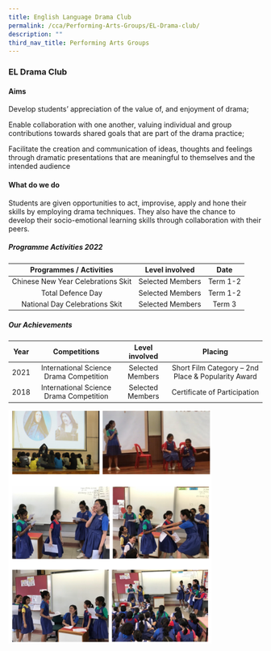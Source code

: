 ```yaml
---
title: English Language Drama Club
permalink: /cca/Performing-Arts-Groups/EL-Drama-club/
description: ""
third_nav_title: Performing Arts Groups
---
```



### EL Drama Club

#### Aims

Develop students’ appreciation of the value of, and enjoyment of drama;

Enable collaboration with one another, valuing individual and group contributions towards shared goals that are part of the drama practice;

Facilitate the creation and communication of ideas, thoughts and feelings through dramatic presentations that are meaningful to themselves and the intended audience 

#### What do we do

Students are given opportunities to act, improvise, apply and hone their skills by employing drama techniques. They also have the chance to develop their socio-emotional learning skills through collaboration with their peers.

##### Programme Activities 2022

| Programmes / Activities 	| Level involved 	| Date 	|
|:---:	|:---:	|:---:	|
| Chinese New Year Celebrations Skit 	| Selected Members 	| Term 1-2 	|
| Total Defence Day 	| Selected Members 	| Term 1-2 	|
| National Day Celebrations Skit 	| Selected Members 	| Term 3 	|

##### Our Achievements

| Year 	| Competitions 	| Level involved 	| Placing 	|
|:---:	|:---:	|:---:	|:---:	|
| 2021 	| International Science Drama Competition 	| Selected Members 	| Short Film Category – 2nd Place & Popularity Award 	|
|  2018 	|  International Science Drama Competition 	| Selected Members  	| Certificate of Participation 	|

<img src="/images/cs7.png" 
     style="width:80%">